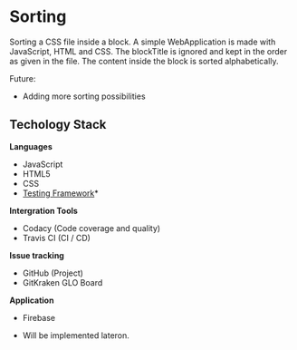 # Sorting
Sorting a CSS file inside a block. A simple WebApplication is made with JavaScript, HTML and CSS. 
The blockTitle is ignored and kept in the order as given in the file. The content inside the block is sorted alphabetically. 

Future:
- Adding more sorting possibilities

## Techology Stack
**Languages**
- JavaScript
- HTML5
- CSS
- [Testing Framework](https://jestjs.io/docs/en/getting-started.html)*

**Intergration Tools**
- Codacy (Code coverage and quality)
- Travis CI (CI / CD)

**Issue tracking**
- GitHub (Project)
- GitKraken GLO Board

**Application**
- Firebase

* Will be implemented lateron. 
